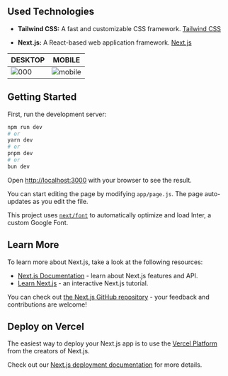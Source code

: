 ## Used Technologies

- **Tailwind CSS:** A fast and customizable CSS framework. [Tailwind CSS](https://tailwindcss.com/)

- **Next.js:** A React-based web application framework. [Next.js](https://nextjs.org/)


| DESKTOP                             | MOBILE                              |
| ----------------------------------- | ----------------------------------- |
| ![000](https://github.com/tekmez/teknoport/assets/79506815/161d4f9f-c985-402a-b08c-c6f3e02bc0f7) | ![mobile](https://github.com/tekmez/teknoport/assets/79506815/65492e61-5d59-426a-a89c-4c3d64260e42) |









## Getting Started

First, run the development server:

```bash
npm run dev
# or
yarn dev
# or
pnpm dev
# or
bun dev
```

Open [http://localhost:3000](http://localhost:3000) with your browser to see the result.

You can start editing the page by modifying `app/page.js`. The page auto-updates as you edit the file.

This project uses [`next/font`](https://nextjs.org/docs/basic-features/font-optimization) to automatically optimize and load Inter, a custom Google Font.

## Learn More

To learn more about Next.js, take a look at the following resources:

- [Next.js Documentation](https://nextjs.org/docs) - learn about Next.js features and API.
- [Learn Next.js](https://nextjs.org/learn) - an interactive Next.js tutorial.

You can check out [the Next.js GitHub repository](https://github.com/vercel/next.js/) - your feedback and contributions are welcome!

## Deploy on Vercel

The easiest way to deploy your Next.js app is to use the [Vercel Platform](https://vercel.com/new?utm_medium=default-template&filter=next.js&utm_source=create-next-app&utm_campaign=create-next-app-readme) from the creators of Next.js.

Check out our [Next.js deployment documentation](https://nextjs.org/docs/deployment) for more details.
